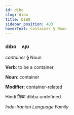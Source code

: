```yaml
---
id: dıbo
slug: dıbo
title: DIBO
sidebar_position: 483
hoverText: container § Noun
---
```


### dıbo&emsp;<span kind="abugida">ʌȷʋ</span>

*container* **§** Noun

**Verb**: to be a container

**Noun**: container

**Modifier**: container-related

Hindi डिब्बा ḍibbā undefined

*Indo-Iranian Language Family*